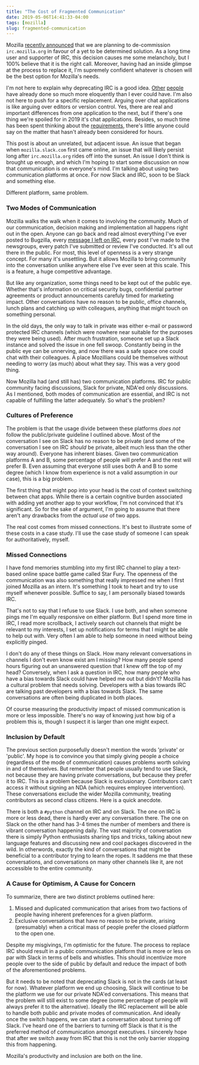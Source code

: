 ```yaml
---
title: "The Cost of Fragmented Communication"
date: 2019-05-06T14:41:33-04:00
tags: [mozilla]
slug: fragmented-communication
---
```


Mozilla [recently announced][0] that we are planning to de-commission ``irc.mozilla.org`` in favour
of a yet to be determined solution. As a long time user and supporter of IRC, this decision causes
me some melancholy, but I 100% believe that it is the right call. Moreover, having had an inside
glimpse at the process to replace it, I'm supremely confident whatever is chosen will be the best
option for Mozilla's needs.

I'm not here to explain why deprecating IRC is a good idea. [Other][1] [people][2] have
already done so much more eloquently than I ever could have. I'm also not here to push for a
specific replacement. Arguing over chat applications is like arguing over editors or version
control. Yes, there are real and important differences from one application to the next, but if
there's one thing we're spoiled for in 2019 it's chat applications. Besides, so much time has been
spent thinking about the [requirements][4], there's little anyone could say on the matter that
hasn't already been considered for hours.

This post is about an unrelated, but adjacent issue. An issue that began when ``mozilla.slack.com``
first came online, an issue that will likely persist long after ``irc.mozilla.org`` rides off into
the sunset. An issue I don't think is brought up enough, and which I'm hoping to start some
discussion on now that communication is on everyone's mind. I'm talking about using two
communication platforms at once. For now Slack and IRC, soon to be Slack and something else.

Different platform, same problem.

<!--more-->

### Two Modes of Communication

Mozilla walks the walk when it comes to involving the community. Much of our communication, decision
making and implementation all happens right out in the open. Anyone can go back and read almost
everything I've ever posted to Bugzilla, every [message I left on IRC][5], every post I've made to
the newsgroups, every patch I've submitted or review I've conducted. It's all out there in the
public. For most, this level of openness is a very strange concept. For many it's unsettling. But
it allows Mozilla to bring community into the conversation unlike anywhere else I've ever seen at
this scale. This is a feature, a huge competitive advantage.

But like any organization, some things need to be kept out of the public eye. Whether that's
information on critical security bugs, confidential partner agreements or product announcements
carefuly timed for marketing impact. Other conversations have no reason to be public, office
channels, lunch plans and catching up with colleagues, anything that might touch on something
personal.

In the old days, the only way to talk in private was either e-mail or password protected IRC
channels (which were nowhere near suitable for the purposes they were being used). After much
frustration, someone set up a Slack instance and solved the issue in one fell swoop. Constantly
being in the public eye can be unnerving, and now there was a safe space one could chat with their
colleagues. A place Mozillians could be themselves without needing to worry (as much) about what
they say. This was a very good thing.

Now Mozilla had (and still has) two communication platforms. IRC for public community facing
discussions, Slack for private, NDA'ed only discussions. As I mentioned, both modes of communication
are essential, and IRC is not capable of fulfilling the latter adequately. So what's the problem?


### Cultures of Preference

The problem is that the usage divide between these platforms *does not* follow the public/private
guideline I outlined above. Most of the conversation I see on Slack has no reason to be private (and
some of the conversation I see on IRC *should* be private, albeit much less than the other way
around). Everyone has inherent biases. Given two communication platforms A and B, some percentage of
people will prefer A and the rest will prefer B. Even assuming that everyone still uses both A and B
to some degree (which I know from experience is not a valid assumption in our case), this is a big
problem.

The first thing that might pop into your head is the cost of context switching between chat apps.
While there is a certain cognitive burden associated with adding yet another app to your workflow,
I'm not convinced that it's significant. So for the sake of argument, I'm going to assume that there
aren't any drawbacks from the *actual use* of two apps.

The real cost comes from missed connections. It's best to illustrate some of these costs in a case
study. I'll use the case study of someone I can speak for authoritatively, myself.


### Missed Connections

I have fond memories stumbling into my first IRC channel to play a text-based online space battle
game called Star Fury. The openness of the communication was also something that really impressed me
when I first joined Mozilla as an intern. It's something I took to heart and try to use myself
whenever possible. Suffice to say, I am personally biased towards IRC.

That's not to say that I refuse to use Slack. I use both, and when someone pings me I'm equally
responsive on either platform. But I spend more time in IRC, I read more scrollback, I actively
search out channels that might be relevant to my interests, I set up notifications for terms that I
might be able to help out with. Very often I am able to help someone in need without being
explicitly pinged.

I don't do any of these things on Slack. How many relevant conversations in channels I don't even
know exist am I missing? How many people spend hours figuring out an unanswered question that I knew
off the top of my head? Conversely, when I ask a question in IRC, how many people who have a bias
towards Slack could have helped me out but didn't? Mozilla has a cultural problem that needs
solving. Developers with a bias towards IRC are talking past developers with a bias towards Slack.
The same conversations are often being duplicated in both places.

Of course measuring the productivity impact of missed communication is more or less impossible.
There's no way of knowing just how big of a problem this is, though I suspect it is larger than one
might expect.


### Inclusion by Default

The previous section purposefully doesn't mention the words 'private' or 'public'. My hope is to
convince you that simply giving people a choice (regardless of the mode of communication) causes
problems worth solving in and of themselves. But remember that people usually tend to use Slack, not
because they are having private conversations, but because they prefer it to IRC. This is a problem
because Slack is exclusionary. Contributors can't access it without signing an NDA (which requires
employee intervention). These conversations exclude the wider Mozilla community, treating
contributors as second class citizens. Here is a quick anecdote.

There is both a `#python` channel on IRC and on Slack. The one on IRC is more or less dead, there is
hardly ever any conversation there. The one on Slack on the other hand has 3-4 times the number of
members and there is vibrant conversation happening daily. The vast majority of conversation there
is simply Python enthusiasts sharing tips and tricks, talking about new language features and
discussing new and cool packages discovered in the wild. In otherwords, exactly the kind of
conversations that might be beneficial to a contributor trying to learn the ropes. It saddens me
that these conversations, and conversations on many other channels like it, are not accessible to
the entire community.



### A Cause for Optimism, A Cause for Concern

To summarize, there are two distinct problems outlined here:

1. Missed and duplicated communication that arises from two factions of people having inherent
   preferences for a given platform.
2. Exclusive conversations that have no reason to be private, arising (presumably) when a critical
   mass of people prefer the closed platform to the open one.

Despite my misgivings, I'm optimistic for the future. The process to replace IRC should result in a
public communication platform that is more or less on par with Slack in terms of bells and whistles.
This should incentivize more people over to the side of public by default and reduce the impact of
both of the aforementioned problems.

But it needs to be noted that deprecating Slack is not in the cards (at least for now). Whatever
platform we end up choosing, Slack will continue to be the platform we use for our private NDA'ed
conversations. This means that the problem will still exist to some degree (some percentage of
people will always prefer it to the alternative). Ideally the IRC replacement will be able to handle
both public and private modes of communication. And ideally once the switch happens, we can start a
conversation about turning off Slack. I've heard one of the barriers to turning off Slack is that it
is the preferred method of communication amongst executives. I sincerely hope that after we switch
away from IRC that this is not the only barrier stopping this from happening.

Mozilla's productivity and inclusion are both on the line.


[0]: http://exple.tive.org/blarg/2019/04/26/synchronous-text/
[1]: http://exple.tive.org/blarg/2018/11/09/the-evolution-of-open/
[2]: https://blog.humphd.org/irc-mozilla-org/
[4]: http://exple.tive.org/blarg/2019/05/03/goals-and-constraints/
[5]: https://mozilla.logbot.info/ateam/20100325#c4178

